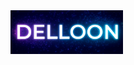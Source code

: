 <img src="https://github.com/Delloon/DELLOON/blob/master/assets/header.png" alt="The Unlimited" width="180"/>